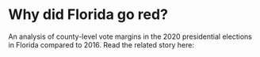 # Why did Florida go red?

An analysis of county-level vote margins in the 2020 presidential elections in Florida compared to 2016. Read the related story here: 